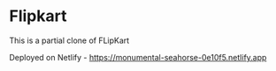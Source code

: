 # Flipkart
This is a partial clone of FLipKart


Deployed on Netlify - https://monumental-seahorse-0e10f5.netlify.app

